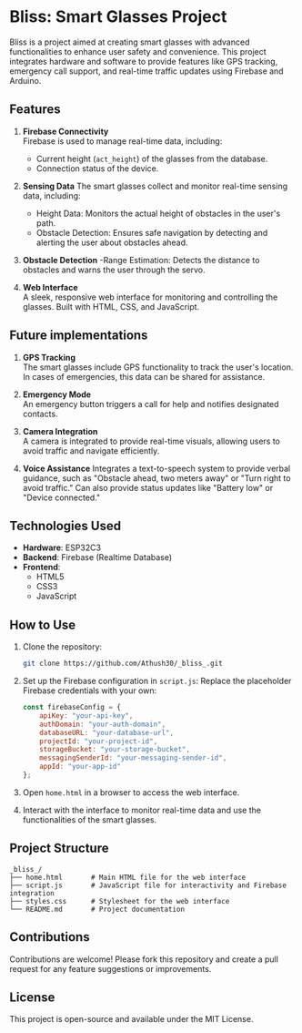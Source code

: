 # Bliss: Smart Glasses Project

Bliss is a project aimed at creating smart glasses with advanced functionalities to enhance user safety and convenience. This project integrates hardware and software to provide features like GPS tracking, emergency call support, and real-time traffic updates using Firebase and Arduino.

## Features

1. **Firebase Connectivity**  
   Firebase is used to manage real-time data, including:
   - Current height (`act_height`) of the glasses from the database.
   - Connection status of the device.

2. **Sensing Data**
   The smart glasses collect and monitor real-time sensing data, including:

   - Height Data: Monitors the actual height of obstacles in the user's path.
   - Obstacle Detection: Ensures safe navigation by detecting and alerting the user about obstacles ahead.

3. **Obstacle Detection**
   -Range Estimation: Detects the distance to obstacles and warns the user through the servo.

3. **Web Interface**  
   A sleek, responsive web interface for monitoring and controlling the glasses. Built with HTML, CSS, and JavaScript.

## Future implementations
1. **GPS Tracking**  
   The smart glasses include GPS functionality to track the user's location. In cases of emergencies, this data can be shared for assistance.

2. **Emergency Mode**  
   An emergency button triggers a call for help and notifies designated contacts.

3. **Camera Integration**  
   A camera is integrated to provide real-time visuals, allowing users to avoid traffic and navigate efficiently.

4. **Voice Assistance**
   Integrates a text-to-speech system to provide verbal guidance, such as "Obstacle ahead, two meters away" or "Turn right to    avoid traffic."
   Can also provide status updates like "Battery low" or "Device connected."

## Technologies Used

- **Hardware**: ESP32C3  
- **Backend**: Firebase (Realtime Database)  
- **Frontend**:  
  - HTML5  
  - CSS3  
  - JavaScript  

## How to Use

1. Clone the repository:
   ```bash
   git clone https://github.com/Athush30/_bliss_.git
   ```

2. Set up the Firebase configuration in `script.js`:
   Replace the placeholder Firebase credentials with your own:
   ```javascript
   const firebaseConfig = {
       apiKey: "your-api-key",
       authDomain: "your-auth-domain",
       databaseURL: "your-database-url",
       projectId: "your-project-id",
       storageBucket: "your-storage-bucket",
       messagingSenderId: "your-messaging-sender-id",
       appId: "your-app-id"
   };
   ```

3. Open `home.html` in a browser to access the web interface.

4. Interact with the interface to monitor real-time data and use the functionalities of the smart glasses.

## Project Structure

```
_bliss_/
├── home.html       # Main HTML file for the web interface
├── script.js       # JavaScript file for interactivity and Firebase integration
├── styles.css      # Stylesheet for the web interface
└── README.md       # Project documentation
```

## Contributions

Contributions are welcome! Please fork this repository and create a pull request for any feature suggestions or improvements.

## License

This project is open-source and available under the MIT License.

